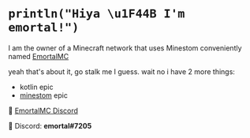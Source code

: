 # <code>println("Hiya \u1F44B I'm emortal!")</code>
I am the owner of a Minecraft network that uses Minestom conveniently named [EmortalMC](https://github.com/EmortalMC)

yeah that's about it, go stalk me I guess. wait no i have 2 more things:
- kotlin epic
- [minestom](https://github.com/minestom/minestom) epic

🔗 [EmortalMC Discord](https://discord.gg/TZyuMSha96)

📌 Discord: <b>emortal#7205</b>
